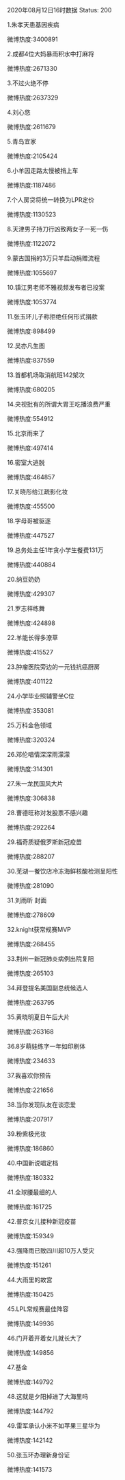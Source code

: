 2020年08月12日16时数据
Status: 200

1.朱孝天患基因疾病

微博热度:3400891

2.成都4位大妈暴雨积水中打麻将

微博热度:2671330

3.不过火绝不停

微博热度:2637329

4.刘心悠

微博热度:2611679

5.青岛宜家

微博热度:2105424

6.小羊因走路太慢被捎上车

微博热度:1187486

7.个人房贷将统一转换为LPR定价

微博热度:1130523

8.天津男子持刀行凶致两女子一死一伤

微博热度:1122072

9.蒙古国捐的3万只羊启动捐赠流程

微博热度:1055697

10.镇江男老师不雅视频发布者已投案

微博热度:1053774

11.张玉环儿子称拒绝任何形式捐款

微博热度:898499

12.吴亦凡生图

微博热度:837559

13.首都机场取消航班142架次

微博热度:680205

14.央视批有的所谓大胃王吃播浪费严重

微博热度:554912

15.北京雨来了

微博热度:497414

16.密室大逃脱

微博热度:464857

17.关晓彤给江疏影化妆

微博热度:455500

18.字母哥被驱逐

微博热度:447527

19.总务处主任1年贪小学生餐费131万

微博热度:440884

20.纳豆奶奶

微博热度:429307

21.罗志祥练舞

微博热度:424898

22.羊能长得多潦草

微博热度:415527

23.肿瘤医院旁边的一元钱抗癌厨房

微博热度:401122

24.小学毕业照辅警坐C位

微博热度:353081

25.万科金色领域

微博热度:320324

26.邓伦唱情深深雨濛濛

微博热度:314301

27.朱一龙民国风大片

微博热度:306838

28.曹德旺称对发股票不感兴趣

微博热度:292264

29.福奇质疑俄罗斯新冠疫苗

微博热度:288207

30.芜湖一餐饮店冷冻海鲜核酸检测呈阳性

微博热度:281090

31.刘雨昕 封面

微博热度:278609

32.knight获常规赛MVP

微博热度:268455

33.荆州一新冠肺炎病例出院复阳

微博热度:265103

34.拜登提名美国副总统候选人

微博热度:263795

35.黄晓明夏日午后大片

微博热度:263168

36.8岁萌娃练字一年如印刷体

微博热度:234633

37.我喜欢你预告

微博热度:221656

38.当你发现队友在谈恋爱

微博热度:207917

39.粉紫极光妆

微博热度:186860

40.中国新说唱定档

微博热度:180332

41.全球腰最细的人

微博热度:161725

42.普京女儿接种新冠疫苗

微博热度:159349

43.强降雨已致四川超10万人受灾

微博热度:151261

44.大雨里的故宫

微博热度:150425

45.LPL常规赛最佳阵容

微博热度:149936

46.门开着开着女儿就长大了

微博热度:149856

47.基金

微博热度:149792

48.这就是夕阳掉进了大海里吗

微博热度:144792

49.雷军承认小米不如苹果三星华为

微博热度:142142

50.张玉环办理新身份证

微博热度:141573


